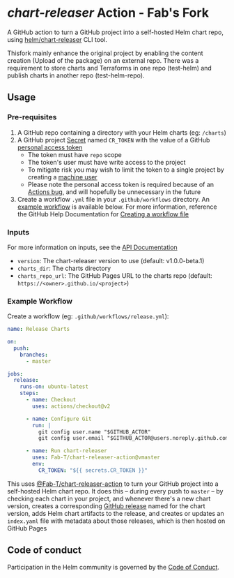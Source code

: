 # *chart-releaser* Action - Fab's Fork

A GitHub action to turn a GitHub project into a self-hosted Helm chart repo, using [helm/chart-releaser](https://github.com/BroadInstitute/chart-releaser) CLI tool.

Thisfork mainly enhance the original project by enabling the content creation (Upload of the package)
on an external repo. There was a requirement to store charts and Terraforms in one repo (test-helm)
and publish charts in another repo (test-helm-repo).    

## Usage

### Pre-requisites

1. A GitHub repo containing a directory with your Helm charts (eg: `/charts`)
1. A GitHub project [Secret](https://help.github.com/en/actions/automating-your-workflow-with-github-actions/creating-and-using-encrypted-secrets#creating-encrypted-secrets) named `CR_TOKEN` with the value of a GitHub [personal access token](https://help.github.com/en/github/authenticating-to-github/creating-a-personal-access-token-for-the-command-line#creating-a-token)
    * The token must have `repo` scope
    * The token's user must have write access to the project
    * To mitigate risk you may wish to limit the token to a single project by creating a [machine user](https://developer.github.com/v3/guides/managing-deploy-keys/#machine-users)
    * Please note the personal access token is required because of an [Actions bug](https://github.community/t5/GitHub-Actions/Github-action-not-triggering-gh-pages-upon-push/m-p/31266/highlight/true#M743), and will hopefully be unnecessary in the future
1. Create a workflow `.yml` file in your `.github/workflows` directory. An [example workflow](#example-workflow) is available below. 
  For more information, reference the GitHub Help Documentation for [Creating a workflow file](https://help.github.com/en/articles/configuring-a-workflow#creating-a-workflow-file)

### Inputs

For more information on inputs, see the [API Documentation](https://developer.github.com/v3/repos/releases/#input)

- `version`: The chart-releaser version to use (default: v1.0.0-beta.1)
- `charts_dir`: The charts directory
- `charts_repo_url`: The GitHub Pages URL to the charts repo (default: `https://<owner>.github.io/<project>`)

### Example Workflow

Create a workflow (eg: `.github/workflows/release.yml`):

```yaml
name: Release Charts

on:
  push:
    branches:
      - master

jobs:
  release:
    runs-on: ubuntu-latest
    steps:
      - name: Checkout
        uses: actions/checkout@v2

      - name: Configure Git
        run: |
          git config user.name "$GITHUB_ACTOR"
          git config user.email "$GITHUB_ACTOR@users.noreply.github.com"

      - name: Run chart-releaser
        uses: Fab-T/chart-releaser-action@vmaster
        env:
          CR_TOKEN: "${{ secrets.CR_TOKEN }}"
```

This uses [@Fab-T/chart-releaser-action](https://www.github.com/Fab-T/chart-releaser-action) to turn your GitHub project into a self-hosted Helm chart repo.
It does this – during every push to `master` – by checking each chart in your project, and whenever there's a new chart version, creates a corresponding [GitHub release](https://help.github.com/en/github/administering-a-repository/about-releases) named for the chart version, adds Helm chart artifacts to the release, and creates or updates an `index.yaml` file with metadata about those releases, which is then hosted on GitHub Pages

## Code of conduct

Participation in the Helm community is governed by the [Code of Conduct](CODE_OF_CONDUCT.md).
